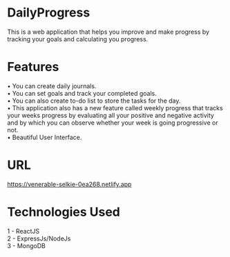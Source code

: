 # DailyProgress
This is a web application that helps you improve and make progress by tracking your goals and calculating you progress.

# Features
• You can create daily journals.  
• You can set goals and track your completed goals.  
• You can also create to-do list to store the tasks for the day.   
• This application also has a new feature called weekly progress that tracks your weeks progress by evaluating all your positive and negative activity and by which you can observe whether  your week is going progressive or not.  
• Beautiful User Interface.  

# URL
https://venerable-selkie-0ea268.netlify.app

# Technologies Used
1 - ReactJS   
2 - ExpressJs/NodeJs  
3 - MongoDB  
